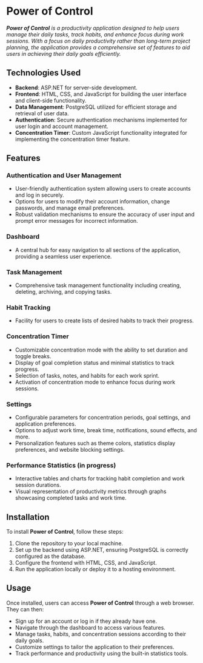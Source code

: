 # Power of Control

***Power of Control** is a productivity application designed to help users manage their daily tasks, track habits, and enhance focus during work sessions. With a focus on daily productivity rather than long-term project planning, the application provides a comprehensive set of features to aid users in achieving their daily goals efficiently.*

## Technologies Used

- **Backend**: ASP.NET for server-side development.
- **Frontend**: HTML, CSS, and JavaScript for building the user interface and client-side functionality.
- **Data Management**: PostgreSQL utilized for efficient storage and retrieval of user data.
- **Authentication**: Secure authentication mechanisms implemented for user login and account management.
- **Concentration Timer**: Custom JavaScript functionality integrated for implementing the concentration timer feature.

## Features

### Authentication and User Management
- User-friendly authentication system allowing users to create accounts and log in securely.
- Options for users to modify their account information, change passwords, and manage email preferences.
- Robust validation mechanisms to ensure the accuracy of user input and prompt error messages for incorrect information.

### Dashboard
- A central hub for easy navigation to all sections of the application, providing a seamless user experience.

### Task Management
- Comprehensive task management functionality including creating, deleting, archiving, and copying tasks.

### Habit Tracking
- Facility for users to create lists of desired habits to track their progress.

### Concentration Timer
- Customizable concentration mode with the ability to set duration and toggle breaks.
- Display of goal completion status and minimal statistics to track progress.
- Selection of tasks, notes, and habits for each work sprint.
- Activation of concentration mode to enhance focus during work sessions.

### Settings
- Configurable parameters for concentration periods, goal settings, and application preferences.
- Options to adjust work time, break time, notifications, sound effects, and more.
- Personalization features such as theme colors, statistics display preferences, and website blocking settings.

### Performance Statistics (in progress)
- Interactive tables and charts for tracking habit completion and work session durations.
- Visual representation of productivity metrics through graphs showcasing completed tasks and work time.

## Installation

To install **Power of Control**, follow these steps:

1. Clone the repository to your local machine.
2. Set up the backend using ASP.NET, ensuring PostgreSQL is correctly configured as the database.
3. Configure the frontend with HTML, CSS, and JavaScript.
4. Run the application locally or deploy it to a hosting environment.

## Usage

Once installed, users can access **Power of Control** through a web browser. They can then:

- Sign up for an account or log in if they already have one.
- Navigate through the dashboard to access various features.
- Manage tasks, habits, and concentration sessions according to their daily goals.
- Customize settings to tailor the application to their preferences.
- Track performance and productivity using the built-in statistics tools.
